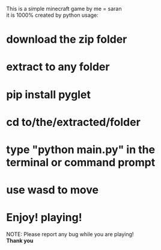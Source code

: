 This is a simple minecraft game by me = saran \
it is 1000% created by python
usage:
# download the zip folder
# extract to any folder
# pip install pyglet
# cd  to/the/extracted/folder
# type "python main.py" in the terminal or command prompt
# use wasd to move 
# Enjoy! playing!

NOTE: Please report any bug while you are playing!\
**Thank you**
